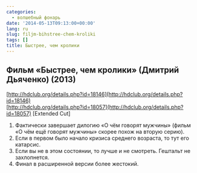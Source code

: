 ```yaml
---
categories:
  - волшебный фонарь
date: '2014-05-13T09:13:00+00:00'
lang: ru
slug: filjm-bihstree-chem-kroliki
tags: []
title: Быстрее, чем кролики
---
```


## Фильм «Быстрее, чем кролики» (Дмитрий Дьяченко) (2013)

[http://hdclub.org/details.php?id=18146](http://hdclub.org/details.php?id=18146)  
[http://hdclub.org/details.php?id=18057](http://hdclub.org/details.php?id=18057) [Extended Cut]  

<!--more-->

1.  Фактически завершает дилогию «О чём говорят мужчины» (фильм «О чём ещё говорят мужчины» скорее похож на вторую серию).
2.  Если в первом было начало кризиса среднего возраста, то тут его катарсис.
3.  Если вы не в этом состоянии, то лучше и не смотреть. Гештальт не захлопнется.
4.  Финал в расширенной версии более жестокий.
